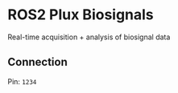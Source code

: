 # ROS2 Plux Biosignals
Real-time acquisition + analysis of biosignal data

## Connection
Pin: `1234`